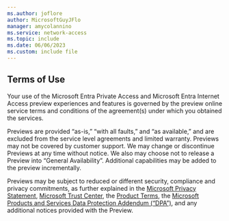 ```yaml
---
ms.author: joflore
author: MicrosoftGuyJFlo
manager: amycolannino
ms.service: network-access
ms.topic: include
ms.date: 06/06/2023
ms.custom: include file
---
```




## Terms of Use

Your use of the Microsoft Entra Private Access and Microsoft Entra Internet Access preview experiences and features is governed by the preview online service terms and conditions of the agreement(s) under which you obtained the services.  

Previews are provided “as-is,” “with all faults,” and “as available,” and are excluded from the service level agreements and limited warranty. Previews may not be covered by customer support. We may change or discontinue Previews at any time without notice. We also may choose not to release a Preview into “General Availability”. Additional capabilities may be added to the preview incrementally.

Previews may be subject to reduced or different security, compliance and privacy commitments, as further explained in the [Microsoft Privacy Statement](https://go.microsoft.com/fwlink/?LinkId=521839), [Microsoft Trust Center](https://go.microsoft.com/fwlink/?linkid=2179910), the [Product Terms](https://go.microsoft.com/fwlink/?linkid=2173816), the [Microsoft Products and Services Data Protection Addendum (“DPA”)](https://go.microsoft.com/fwlink/?linkid=2153219), and any additional notices provided with the Preview.
